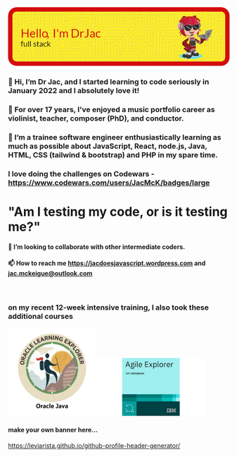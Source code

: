 <img src="header-j.png" alt="Alt text" title="Header saying Hi I'm Dr Jac, Software Engineer, with a picture of a cartoon cat holding a laptop">

### 👋 Hi, I’m Dr Jac, and I started learning to code seriously in January 2022 and I absolutely love it!
### 👀 For over 17 years, I've enjoyed a music portfolio career as violinist, teacher, composer (PhD), and conductor.
### 🌱 I’m a trainee software engineer enthusiastically learning as much as possible about JavaScript, React, node.js, Java, HTML, CSS (tailwind & bootstrap) and PHP in my spare time.
### I love doing the challenges on Codewars - https://www.codewars.com/users/JacMcK/badges/large

#          "Am I testing my code, or is it testing me?"

#### 💞️ I’m looking to collaborate with other intermediate coders.
#### 📫 How to reach me https://jacdoesjavascript.wordpress.com  and jac.mckeigue@outlook.com
<br>

### on my recent 12-week intensive training, I also took these additional courses
<img src="explorer.png" width=200><img src="Agileexp.jpg" width=250>

#### make your own banner here...
https://leviarista.github.io/github-profile-header-generator/

<!---
JacDoesJS/JacDoesJS is a ✨ special ✨ repository because its `README.md` (this file) appears on your GitHub profile.
You can click the Preview link to take a look at your changes.
--->
